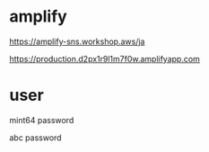 # amplify

https://amplify-sns.workshop.aws/ja


https://production.d2px1r9l1m7f0w.amplifyapp.com

# user
mint64 password

abc password

